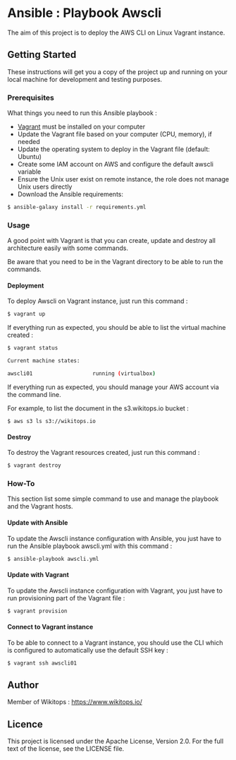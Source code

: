 # Ansible : Playbook Awscli

The aim of this project is to deploy the AWS CLI on Linux Vagrant instance.

## Getting Started

These instructions will get you a copy of the project up and running on your local machine for development and testing purposes.

### Prerequisites

What things you need to run this Ansible playbook :

*   [Vagrant](https://www.vagrantup.com/docs/installation/) must be installed on your computer
*   Update the Vagrant file based on your computer (CPU, memory), if needed
*   Update the operating system to deploy in the Vagrant file (default: Ubuntu)
*   Create some IAM account on AWS and configure the default awscli variable
*   Ensure the Unix user exist on remote instance, the role does not manage Unix users directly
*   Download the Ansible requirements:

```bash
$ ansible-galaxy install -r requirements.yml
```

### Usage

A good point with Vagrant is that you can create, update and destroy all architecture easily with some commands.

Be aware that you need to be in the Vagrant directory to be able to run the commands.

#### Deployment

To deploy Awscli on Vagrant instance, just run this command :

```bash
$ vagrant up
```

If everything run as expected, you should be able to list the virtual machine created :

```bash
$ vagrant status

Current machine states:

awscli01                   running (virtualbox)
```

If everything run as expected, you should manage your AWS account via the command line.

For example, to list the document in the s3.wikitops.io bucket :

```
$ aws s3 ls s3://wikitops.io
```

#### Destroy

To destroy the Vagrant resources created, just run this command :

```bash
$ vagrant destroy
```

### How-To

This section list some simple command to use and manage the playbook and the Vagrant hosts.

#### Update with Ansible

To update the Awscli instance configuration with Ansible, you just have to run the Ansible playbook awscli.yml with this command :

```bash
$ ansible-playbook awscli.yml
```

#### Update with Vagrant

To update the Awscli instance configuration with Vagrant, you just have to run provisioning part of the Vagrant file :

```bash
$ vagrant provision
```

#### Connect to Vagrant instance

To be able to connect to a Vagrant instance, you should use the CLI which is configured to automatically use the default SSH key :

```bash
$ vagrant ssh awscli01
```

## Author

Member of Wikitops : https://www.wikitops.io/

## Licence

This project is licensed under the Apache License, Version 2.0. For the full text of the license, see the LICENSE file.
